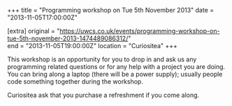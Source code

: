 +++
title = "Programming workshop on Tue 5th November 2013"
date = "2013-11-05T17:00:00Z"

[extra]
original = "https://uwcs.co.uk/events/programming-workshop-on-tue-5th-november-2013-1474489086312/"    
end = "2013-11-05T19:00:00Z"
location = "Curiositea"
+++

This workshop is an opportunity for you to drop in and ask us any programming related questions or for any help with a project you are doing. You can bring along a laptop (there will be a power supply); usually people code something together during the workshop.

Curiositea ask that you purchase a refreshment if you come along.

